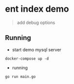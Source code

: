 #  ent index demo

> add debug options

## Running

* start demo mysql server

```code
docker-compose up -d
```
* running

```code
go run main.go
```